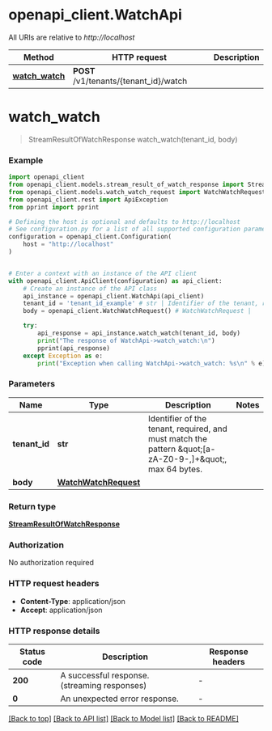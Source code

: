 # openapi_client.WatchApi

All URIs are relative to *http://localhost*

Method | HTTP request | Description
------------- | ------------- | -------------
[**watch_watch**](WatchApi.md#watch_watch) | **POST** /v1/tenants/{tenant_id}/watch | 


# **watch_watch**
> StreamResultOfWatchResponse watch_watch(tenant_id, body)



### Example


```python
import openapi_client
from openapi_client.models.stream_result_of_watch_response import StreamResultOfWatchResponse
from openapi_client.models.watch_watch_request import WatchWatchRequest
from openapi_client.rest import ApiException
from pprint import pprint

# Defining the host is optional and defaults to http://localhost
# See configuration.py for a list of all supported configuration parameters.
configuration = openapi_client.Configuration(
    host = "http://localhost"
)


# Enter a context with an instance of the API client
with openapi_client.ApiClient(configuration) as api_client:
    # Create an instance of the API class
    api_instance = openapi_client.WatchApi(api_client)
    tenant_id = 'tenant_id_example' # str | Identifier of the tenant, required, and must match the pattern \"[a-zA-Z0-9-,]+\", max 64 bytes.
    body = openapi_client.WatchWatchRequest() # WatchWatchRequest | 

    try:
        api_response = api_instance.watch_watch(tenant_id, body)
        print("The response of WatchApi->watch_watch:\n")
        pprint(api_response)
    except Exception as e:
        print("Exception when calling WatchApi->watch_watch: %s\n" % e)
```



### Parameters


Name | Type | Description  | Notes
------------- | ------------- | ------------- | -------------
 **tenant_id** | **str**| Identifier of the tenant, required, and must match the pattern \&quot;[a-zA-Z0-9-,]+\&quot;, max 64 bytes. | 
 **body** | [**WatchWatchRequest**](WatchWatchRequest.md)|  | 

### Return type

[**StreamResultOfWatchResponse**](StreamResultOfWatchResponse.md)

### Authorization

No authorization required

### HTTP request headers

 - **Content-Type**: application/json
 - **Accept**: application/json

### HTTP response details

| Status code | Description | Response headers |
|-------------|-------------|------------------|
**200** | A successful response.(streaming responses) |  -  |
**0** | An unexpected error response. |  -  |

[[Back to top]](#) [[Back to API list]](../README.md#documentation-for-api-endpoints) [[Back to Model list]](../README.md#documentation-for-models) [[Back to README]](../README.md)

